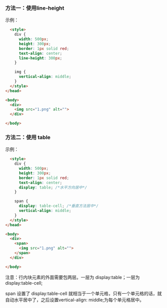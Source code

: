 ### 方法一：使用line-height

示例：

```html
  <style>
    div {
      width: 500px;
      height: 300px;
      border: 1px solid red;
      text-align: center;
      line-height: 300px;
    }

    img {
      vertical-align: middle;
    }
  </style>
</head>

<body>
  <div>
    <img src="1.png" alt="">
  </div>

</body>
```





### 方法二：使用 table

示例：

```html
  <style>
    div {
      width: 500px;
      height: 300px;
      border: 1px solid red;
      text-align: center;
      display: table; /*水平方向居中*/
    }

    span {
      display: table-cell; /*垂直方法居中*/
      vertical-align: middle;
    }
  </style>
</head>

<body>
  <div>
    <span>
      <img src="1.png" alt="">
    </span>
  </div>

</body>
```

注意：行内块元素的外面需要包两层。一层为 display:table；一层为 display:table-cell;

span 设置了  display:table-cell  就相当于一个单元格，只有一个单元格的话，就自动水平居中了，之后设置vertical-align: middle;为每个单元格居中。